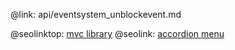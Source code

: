 @link: api/eventsystem_unblockevent.md

@seolinktop: [mvc library](https://webix.com)
@seolink: [accordion menu](https://webix.com/widget/accordion/)